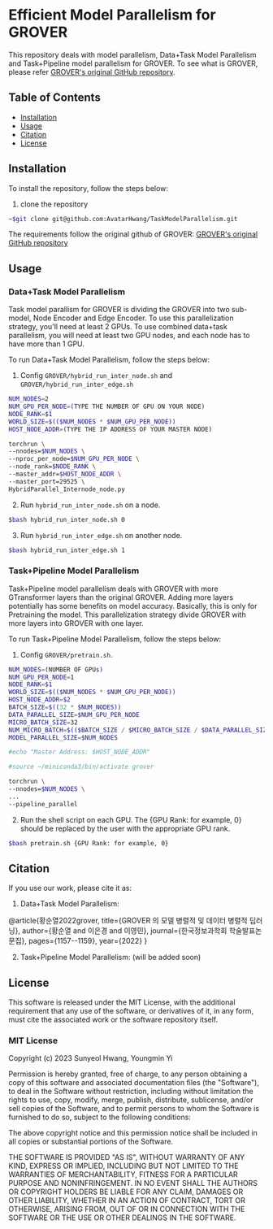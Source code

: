 # Efficient Model Parallelism for GROVER

This repository deals with model parallelism, Data+Task Model Parallelism and Task+Pipeline model parallelism for GROVER. To see what is GROVER, please refer [GROVER's original GitHub repository](https://github.com/tencent-ailab/grover).

## Table of Contents

- [Installation](#installation)
- [Usage](#usage)
- [Citation](#citation)
- [License](#license)

## Installation

To install the repository, follow the steps below: 
1.  clone the repository
```bash
~$git clone git@github.com:AvatarHwang/TaskModelParallelism.git
```

The requirements follow the original github of GROVER: [GROVER's original GitHub repository](https://github.com/tencent-ailab/grover)



## Usage

### Data+Task Model Parallelism

Task model parallism for GROVER is dividing the GROVER into two sub-model, Node Encoder and Edge Encoder. To use this parallelization strategy, you'll need at least 2 GPUs. To use combined data+task parallelism, you will need at least two GPU nodes, and each node has to have more than 1 GPU. 

To run Data+Task Model Parallelism, follow the steps below:
1. Config `GROVER/hybrid_run_inter_node.sh` and `GROVER/hybrid_run_inter_edge.sh`
```bash
NUM_NODES=2
NUM_GPU_PER_NODE=(TYPE THE NUMBER OF GPU ON YOUR NODE)
NODE_RANK=$1
WORLD_SIZE=$(($NUM_NODES * $NUM_GPU_PER_NODE))
HOST_NODE_ADDR=(TYPE THE IP ADDRESS OF YOUR MASTER NODE)

torchrun \
--nnodes=$NUM_NODES \
--nproc_per_node=$NUM_GPU_PER_NODE \
--node_rank=$NODE_RANK \
--master_addr=$HOST_NODE_ADDR \
--master_port=29525 \
HybridParallel_Internode_node.py
```

2. Run `hybrid_run_inter_node.sh` on a node.
```bash
$bash hybrid_run_inter_node.sh 0
```

3. Run `hybrid_run_inter_edge.sh` on another node.
```bash
$bash hybrid_run_inter_edge.sh 1
```

### Task+Pipeline Model Parallelism

Task+Pipeline model parallelism deals with GROVER with more GTransformer layers than the original GROVER. Adding more layers potentially has some benefits on model accuracy. Basically, this is only for Pretraining the model. This parallelization strategy divide GROVER with more layers into GROVER with one layer. 

To run Task+Pipeline Model Parallelism, follow the steps below:
1. Config `GROVER/pretrain.sh`. 

```bash
NUM_NODES=(NUMBER OF GPUs)
NUM_GPU_PER_NODE=1
NODE_RANK=$1
WORLD_SIZE=$(($NUM_NODES * $NUM_GPU_PER_NODE))
HOST_NODE_ADDR=$2
BATCH_SIZE=$((32 * $NUM_NODES))
DATA_PARALLEL_SIZE=$NUM_GPU_PER_NODE
MICRO_BATCH_SIZE=32
NUM_MICRO_BATCH=$(($BATCH_SIZE / $MICRO_BATCH_SIZE / $DATA_PARALLEL_SIZE))
MODEL_PARALLEL_SIZE=$NUM_NODES

#echo "Master Address: $HOST_NODE_ADDR"

#source ~/miniconda3/bin/activate grover

torchrun \
--nnodes=$NUM_NODES \
...
--pipeline_parallel
```

2. Run the shell script on each GPU. The {GPU Rank: for example, 0} should be replaced by the user with the appropriate GPU rank.
```bash
$bash pretrain.sh {GPU Rank: for example, 0}
```

## Citation

If you use our work, please cite it as:

1. Data+Task Model Parallelism:

@article{황순열2022grover,
  title={GROVER 의 모델 병렬적 및 데이터 병렬적 딥러닝},
  author={황순열 and 이은경 and 이영민},
  journal={한국정보과학회 학술발표논문집},
  pages={1157--1159},
  year={2022}
}

2. Task+Pipeline Model Parallelism: (will be added soon)


## License

This software is released under the MIT License, with the additional requirement that any use of the software, or derivatives of it, in any form, must cite the associated work or the software repository itself.

### MIT License

Copyright (c) 2023 Sunyeol Hwang, Youngmin Yi

Permission is hereby granted, free of charge, to any person obtaining a copy
of this software and associated documentation files (the "Software"), to deal
in the Software without restriction, including without limitation the rights
to use, copy, modify, merge, publish, distribute, sublicense, and/or sell
copies of the Software, and to permit persons to whom the Software is
furnished to do so, subject to the following conditions:

The above copyright notice and this permission notice shall be included in all
copies or substantial portions of the Software.

THE SOFTWARE IS PROVIDED "AS IS", WITHOUT WARRANTY OF ANY KIND, EXPRESS OR
IMPLIED, INCLUDING BUT NOT LIMITED TO THE WARRANTIES OF MERCHANTABILITY,
FITNESS FOR A PARTICULAR PURPOSE AND NONINFRINGEMENT. IN NO EVENT SHALL THE
AUTHORS OR COPYRIGHT HOLDERS BE LIABLE FOR ANY CLAIM, DAMAGES OR OTHER
LIABILITY, WHETHER IN AN ACTION OF CONTRACT, TORT OR OTHERWISE, ARISING FROM,
OUT OF OR IN CONNECTION WITH THE SOFTWARE OR THE USE OR OTHER DEALINGS IN THE
SOFTWARE.
